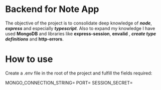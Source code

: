 # Backend for Note App

The objective of the project is to consolidate deep knowledge of **_node_**, **_express_** and especially **_typescript_**. Also to expand my knowledge I have used **MongoDB** and libraries like **express-session**, **envalid** , **_create type definitions_** and **http-errors**.

# How to use

Create a .env file in the root of the project and fulfill the fields required:

MONGO_CONNECTION_STRING=
PORT=
SESSION_SECRET=
